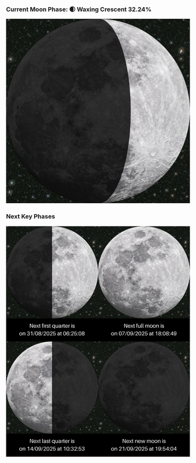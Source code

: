 ### Current Moon Phase: 🌒 Waxing Crescent 32.24%
![Moon Phase](moonphase.png)
### Next Key Phases
![Gallery](gallery.png)